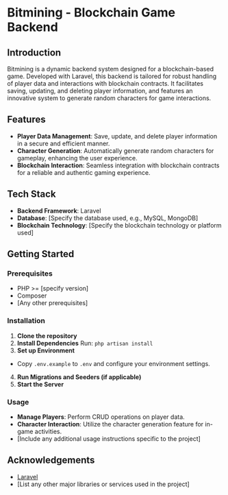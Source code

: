 # Bitmining - Blockchain Game Backend

## Introduction

Bitmining is a dynamic backend system designed for a blockchain-based game. Developed with Laravel, this backend is tailored for robust handling of player data and interactions with blockchain contracts. It facilitates saving, updating, and deleting player information, and features an innovative system to generate random characters for game interactions.

## Features

- **Player Data Management**: Save, update, and delete player information in a secure and efficient manner.
- **Character Generation**: Automatically generate random characters for gameplay, enhancing the user experience.
- **Blockchain Interaction**: Seamless integration with blockchain contracts for a reliable and authentic gaming experience.

## Tech Stack

- **Backend Framework**: Laravel
- **Database**: [Specify the database used, e.g., MySQL, MongoDB]
- **Blockchain Technology**: [Specify the blockchain technology or platform used]

## Getting Started

### Prerequisites

- PHP >= [specify version]
- Composer
- [Any other prerequisites]

### Installation

1. **Clone the repository**
2. **Install Dependencies**
Run: `php artisan install`
3. **Set up Environment**
- Copy `.env.example` to `.env` and configure your environment settings.
4. **Run Migrations and Seeders (if applicable)**
5. **Start the Server**


### Usage

- **Manage Players**: Perform CRUD operations on player data.
- **Character Interaction**: Utilize the character generation feature for in-game activities.
- [Include any additional usage instructions specific to the project]

## Acknowledgements

- [Laravel](https://laravel.com)
- [List any other major libraries or services used in the project]


